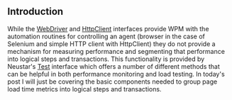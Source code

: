 ## Introduction
While the [WebDriver](http://docs.wpm.neustar.biz/testscript-api/biz/neustar/wpm/api/WebDriver.html) and [HttpClient](http://docs.wpm.neustar.biz/testscript-api/biz/neustar/wpm/api/HttpClient.html) interfaces provide WPM with the automation routines for controlling an agent (browser in the case of Selenium and simple HTTP client with HttpClient) they do not provide a mechanism for measuring performance and segmenting that performance into logical steps and transactions.  This functionality is provided by Neustar's [Test](http://docs.wpm.neustar.biz/testscript-api/biz/neustar/wpm/api/Test.html) interface which offers a number of different methods that can be helpful in both performance monitoring and load testing.  In today's post I will just be covering the basic components needed to group page load time metrics into logical steps and transactions. 
